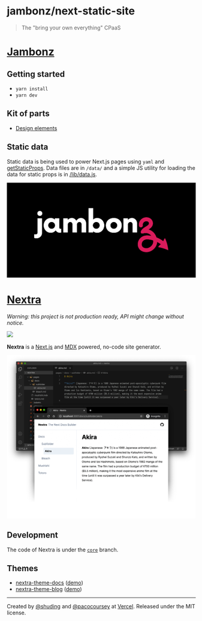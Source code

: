jambonz/next-static-site
========================

> The "bring your own everything" CPaaS

# [Jambonz](https://jambonz.vercel.app)

## Getting started

- `yarn install`
- `yarn dev`

## Kit of parts

- [Design elements](https://jambonz.vercel.app/kit-of-parts)

## Static data

Static data is being used to power Next.js pages using `yaml` and [getStaticProps](https://nextjs.org/docs/basic-features/data-fetching#getstaticprops-static-generation). Data files are in `/data/` and a simple JS utility for loading the data for static props is in [/lib/data.js](./lib/data.js).

![](/public/jambonz.png)

# [Nextra](https://nextra.vercel.app)

_Warning: this project is not production ready, API might change without notice._

[![](https://vercel.com/button)](https://vercel.com/import/git?s=https%3A%2F%2Fgithub.com%2Fshuding%2Fnextra&c=1)

**Nextra** is a [Next.js](https://nextjs.org) and [MDX](https://mdxjs.com) powered, no-code site generator.

![](/public/demo.png)

## Development

The code of Nextra is under the [`core`](https://github.com/shuding/nextra/tree/core) branch.

## Themes

- [nextra-theme-docs](https://github.com/vercel/swr-site) ([demo](https://swr.vercel.app))
- [nextra-theme-blog](https://github.com/shuding/site) ([demo](https://shud.in))

---

Created by [@shuding](https://github.com/shuding) and [@pacocoursey](https://github.com/pacocoursey) at [Vercel](https://vercel.com). Released under the MIT license.
